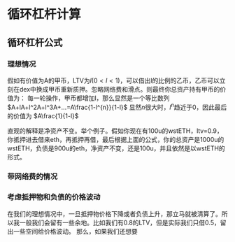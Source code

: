 # 循环杠杆计算

## 循环杠杆公式
### 理想情况
假如有价值为A的甲币，LTV为$l$($0<l<1$)，可以借出l的比例的乙币，乙币可以立刻在dex中换成甲币重新质押。忽略网络费和滑点。则最终你总资产持有甲币的价值为：
每一轮操作，甲币都增加l，那么显然是一个等比数列
$A+lA+l^2A+l^3A+...=A\frac{1-l^{n}}{1-l}$
显然$n$很大时，$l^{n}$趋近于0，因此最后的价值为
$A\frac{1}{1-l}$

直观的解释是净资产不变。举个例子。假如你现在有100u的wstETH，ltv=0.9，你抵押进去借来eth，再抵押再借，最后根据上面的公式，你的总资产是1000u的wstETH，负债是900u的eth，净资产不变，还是100u，并且依然是以wstETH的形式。
### 带网络费的情况


### 考虑抵押物和负债的价格波动
在我们的理想情况中，一旦抵押物价格下降或者负债上升，那立马就被清算了。所以我一般我们会留有一些余地。比如我们有0.8的LTV，但是实际我们只借0.5，留出一些空间给价格波动。
那么，如果我们还想要